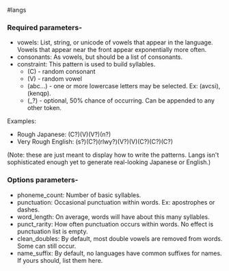 #langs
### Required parameters-
* vowels: List, string, or unicode of vowels that appear in the language. Vowels that appear near the front appear exponentially more often.
* consonants: As vowels, but should be a list of consonants.
* constraint: This pattern is used to build syllables.
    * (C) - random consonant
    * (V) - random vowel
    * (abc...) - one or more lowercase letters may be selected. Ex: (avcsi), (kenqp).
    * (_?) - optional, 50% chance of occurring. Can be appended to any other token.

Examples:
* Rough Japanese: (C?)(V)(V?)(n?)
* Very Rough English: (s?)(C?)(rlwy?)(V?)(V)(C?)(C?)(C?)

(Note: these are just meant to display how to write the patterns. Langs isn't sophisticated enough yet to generate real-looking Japanese or English.)

### Options parameters-
* phoneme_count: Number of basic syllables.
* punctuation: Occasional punctuation within words. Ex: apostrophes or dashes.
* word_length: On average, words will have about this many syllables.
* punct_rarity: How often punctuation occurs within words. No effect is punctuation list is empty.
* clean_doubles: By default, most double vowels are removed from words. Some can still occur.
* name_suffix: By default, no languages have common suffixes for names. If yours should, list them here.
